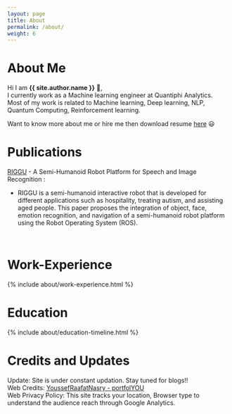 ```yaml
---
layout: page
title: About
permalink: /about/
weight: 6
---
```


# **About Me**

Hi I am **{{ site.author.name }}** :wave:,<br>
I currently work as a Machine learning engineer at Quantiphi Analytics. Most of my work is related to Machine learning, Deep learning, NLP, Quantum Computing, Reinforcement learning. <br>

Want to know more about me or hire me then download resume [here](https://github.com/dummy3014/dummy3014.github.io/blob/main/assests/jank_resume.pdf) :smiley: <br>


# **Publications**
[RIGGU](https://link.springer.com/chapter/10.1007%2F978-981-15-3914-5_3) - A Semi-Humanoid Robot Platform for Speech and Image Recognition : <br>
<ul>    
    <li>
    RIGGU is a semi-humanoid interactive robot that is developed for different applications such as hospitality, treating autism, and assisting aged people. This paper proposes the integration of object, face, emotion recognition, and navigation of a semi-humanoid robot platform using the Robot Operating System (ROS).   
    </li>
</ul>
<br>


# **Work-Experience**
<div class="row">
{% include about/work-experience.html %}
</div> 

# **Education**
<div class="row">
{% include about/education-timeline.html %}
</div> 


# **Credits and Updates**
Update: Site is under constant updation. Stay tuned for blogs!! <br>
Web Credits: [YoussefRaafatNasry - portfolYOU](https://github.com/YoussefRaafatNasry/portfolYOU) <br>
Web Privacy Policy: This site tracks your location, Browser type to understand the audience reach through Google Analytics.<br>

